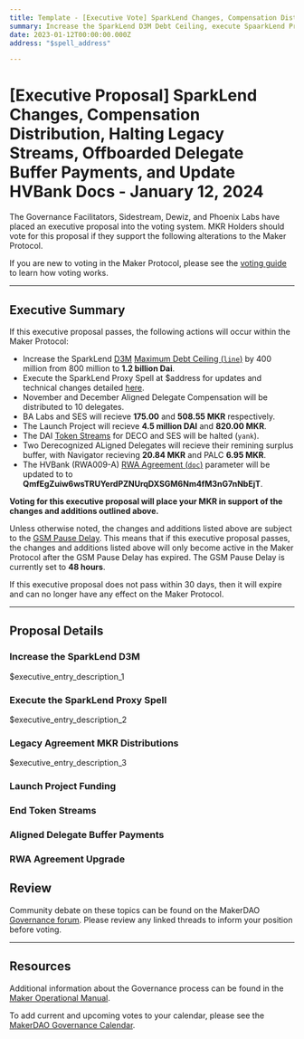 ```yaml
---
title: Template - [Executive Vote] SparkLend Changes, Compensation Distribution, Halting Legacy Streams, Offboarded Delegate Buffer Payments, and Update HVBank Docs - January 12, 2024
summary: Increase the SparkLend D3M Debt Ceiling, execute SpaarkLend Prozy Spell, November and December Aligned Delegate compensation, MKR payouts for SES and BA Labs, Launch Project funding, yank DAI streams for DECO and SES, Offboarded AD Buffer MKR distribution to Navigator and PALC, and Update the HVBank (RWA009-A) doc parameter. 
date: 2023-01-12T00:00:00.000Z
address: "$spell_address"

---
```

# [Executive Proposal] SparkLend Changes, Compensation Distribution, Halting Legacy Streams, Offboarded Delegate Buffer Payments, and Update HVBank Docs - January 12, 2024

The Governance Facilitators, Sidestream, Dewiz, and Phoenix Labs have placed an executive proposal into the voting system. MKR Holders should vote for this proposal if they support the following alterations to the Maker Protocol.

If you are new to voting in the Maker Protocol, please see the [voting guide](https://manual.makerdao.com/governance/voting-in-makerdao/on-chain-governance) to learn how voting works.

---

## Executive Summary

If this executive proposal passes, the following actions will occur within the Maker Protocol:

- Increase the SparkLend [D3M](https://manual.makerdao.com/module-index/module-dai-direct-deposit) [Maximum Debt Ceiling (`line`)](https://manual.makerdao.com/module-index/module-dciam#maximum-debt-ceiling-line) by 400 million from 800 million to **1.2 billion Dai**.
- Execute the SparkLend Proxy Spell at $address for updates and technical changes detailed [here](https://forum.makerdao.com/t/spark-spell-proposed-changes/23298).
- November and December Aligned Delegate Compensation will be distributed to 10 delegates.
- BA Labs and SES will recieve **175.00** and **508.55 MKR** respectively.
- The Launch Project will recieve **4.5 million DAI** and **820.00 MKR**.
- The DAI [Token Streams](https://manual.makerdao.com/module-index/module-token-streaming#trade-offs) for DECO and SES will be halted (`yank`).
- Two Derecognized ALigned Delegates will recieve their remining surplus buffer, with Navigator recieving **20.84 MKR** and PALC **6.95 MKR**.
- The HVBank (RWA009-A) [RWA Agreement (`doc`)](https://manual.makerdao.com/parameter-index/vault-risk/param-rwa-agreement) parameter will be updated to to **QmfEgZuiw6wsTRUYerdPZNUrqDXSGM6Nm4fM3nG7nNbEjT**.

**Voting for this executive proposal will place your MKR in support of the changes and additions outlined above.**

Unless otherwise noted, the changes and additions listed above are subject to the [GSM Pause Delay](https://manual.makerdao.com/parameter-index/core/param-gsm-pause-delay). This means that if this executive proposal passes, the changes and additions listed above will only become active in the Maker Protocol after the GSM Pause Delay has expired. The GSM Pause Delay is currently set to **48 hours**.

If this executive proposal does not pass within 30 days, then it will expire and can no longer have any effect on the Maker Protocol.

---

## Proposal Details

### Increase the SparkLend D3M

$executive_entry_description_1

###  Execute the SparkLend Proxy Spell

$executive_entry_description_2

### Legacy Agreement MKR Distributions

$executive_entry_description_3

### Launch Project Funding

### End Token Streams

### Aligned Delegate Buffer Payments

### RWA Agreement Upgrade

## Review

Community debate on these topics can be found on the MakerDAO [Governance forum](https://forum.makerdao.com/). Please review any linked threads to inform your position before voting.

---

## Resources

Additional information about the Governance process can be found in the [Maker Operational Manual](https://manual.makerdao.com).

To add current and upcoming votes to your calendar, please see the [MakerDAO Governance Calendar](https://manual.makerdao.com/makerdao/calendars/governance-calendar).
